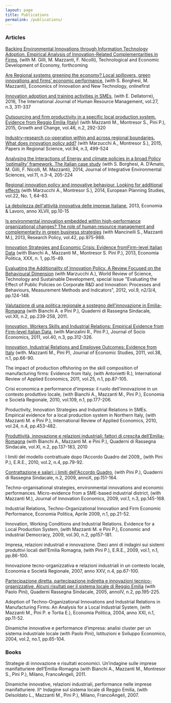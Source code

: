```yaml
---
layout: page
title: Publications
permalink: /publications/
---
```


### Articles

[Backing Environmental Innovations through Information Technology Adoption. Empirical Analysis of Innovation-Related Complementarities in Firms](http://www.tandfonline.com/doi/abs/10.3846/20294913.2015.1124151), (with M. Gilli, M. Mazzanti, F. Nicolli), Technological and Economic Development of Economy, forthcoming


[Are Regional systems greening the economy? Local spillovers, green innovations and firms’ economic performance](http://www.tandfonline.com/doi/full/10.1080/10438599.2015.1127557), (with S. Borghesi, M. Mazzanti), Economics of Innovation and New Technology, onlinefirst


[Innovation adoption and training activities in SMEs](http://www.tandfonline.com/doi/full/10.1080/09585192.2015.1042901), (with E. Dellatorre), 2016, The International Journal of Human Resource Management, vol.27, n.3, 311-337


[Outsourcing and firm productivity in a specific local production system. Evidence from Reggio Emilia (Italy)](http://onlinelibrary.wiley.com/doi/10.1111/grow.12070/abstract) (with Mazzanti M., Montresor S., Pini P.), 2015, Growth and Change, vol.46, n.2, 292-320

	
[Industry–research co-operation within and across regional boundaries. What does innovation policy add?](http://onlinelibrary.wiley.com/doi/10.1111/pirs.12079/abstract) (with Marzucchi A., Montresor S.), 2015, Papers in Regional Science, vol.94, n.3, 499-524


[Analysing the Interactions of Energy and climate policies in a broad Policy ‘optimality’ framework. The Italian case study](http://www.tandfonline.com/doi/full/10.1080/1943815X.2014.962549) (with S. Borghesi, A. D’Amato, M. Gilli, F. Nicolli, M. Mazzanti), 2014, Journal of Integrative Environmental Sciences, vol.11, n.3-4, 205-224

 
[Regional innovation policy and innovative behaviour. Looking for additional effects](http://www.tandfonline.com/doi/abs/10.1080/09654313.2012.722977) (with Marzucchi A., Montresor S.), 2014, European Planning Studies, vol.22, No. 1, 64–83. 


[La debolezza dell'attività innovativa delle imprese Italiane](https://www.rivisteweb.it/doi/10.7384/75672), 2013, Economia & Lavoro, anno XLVII, pp.10-15

[Is environmental innovation embedded within high-performance organizational changes? The role of human resource management and complementarity in green business strategies](http://www.sciencedirect.com/science/article/pii/S0048733313000036) (with Mancinelli S., Mazzanti M.), 2013, Research Policy, vol.42, pp.975-988.


[Innovation Strategies and Economic Crisis: Evidence fromFirm-level Italian Data](https://www.rivisteweb.it/doi/10.1428/73099) (with Bianchi A., Mazzanti M., Montresor S.  Pini P.), 2013, Economia Politica, XXX, n. 1, pp.15-49.


[Evaluating the Additionality of Innovation Policy. A Review Focused on the Behavioural Dimension](http://www.inderscienceonline.com/doi/abs/10.1504/WRSTSD.2012.047685?journalCode=wrstsd) (with Marzucchi A.), World Review of Science, Technology and Sustainable Development, special issue "Evaluating the Effect of Public Policies on Corporate R&D and Innovation: Processes and Behaviours, Measurement Methods and Indicators", 2012, vol.9, n2/3/4, pp.124-148. 

[Valutazione di una politica regionale a sostegno dell’innovazione in Emilia-Romagna](http://www.ediesseonline.it/riviste/qrs/autori/davide-antonioli) (with Bianchi A. e Pini P.), Quaderni di Rassegna Sindacale, vol.XII, n.2, pp.239-258, 2011. 

[Innovation, Workers Skills and Industrial Relations: Empirical Evidence from Firm-level Italian Data](http://www.sciencedirect.com/science/article/pii/S1053535711000023), (with Manzalini R., Pini P.), Journal of Socio Economics, 2011, vol.40, n.3, pp.312-326. 


[Innovation, Industrial Relations and Employee Outcomes: Evidence from Italy](http://www.emeraldinsight.com/doi/abs/10.1108/01443581111096150?journalCode=jes) (with. Mazzanti M., Pini P),  Journal of Economic Studies, 2011, vol.38, n.1, pp.66-90. 

The impact of production offshoring on the skill composition of manufacturing firms: Evidence from Italy, (with Antonietti R.), International Review of Applied Economics, 2011, vol.25, n.1, pp.87-105. 

Crisi economica e performance d’impresa: il ruolo dell’innovazione in un contesto produttivo locale, (with Bianchi A., Mazzanti M., Pini P.), Economia e Società Regionale, 2010, vol.109, n.1, pp.177-206.

Productivity, Innovation Strategies and Industrial Relations in SMEs. Empirical evidence for a local production system in Northern Italy, (with Mazzanti M. e Pini P.), International Review of Applied Economics, 2010, vol.24, n.4, pp.453-482.

[Produttività, innovazione e relazioni industriali: fattori di crescita dell’Emilia-Romagna](http://www.ediesseonline.it/riviste/qrs/autori/davide-antonioli) (with Bianchi A., Mazzanti M. e Pini P.), Quaderni di Rassegna Sindacale, vol.XI, n.2, pp.137-183, 2010

I limiti del modello contrattuale dopo l’Accordo Quadro del 2009,, (with Pini P.), E.R.E., 2010, vol.2, n.4, pp.79-92. 

[Contrattazione e salari: i limiti dell'Accordo Quadro](http://www.ediesseonline.it/riviste/qrs/autori/davide-antonioli), (with Pini P.), Quaderni di Rassegna Sindacale, n.2, 2009, annoX, pp.151-164.

Techno-organisational strategies, environmental innovations and economic performances. Micro-evidence from a SME-based industrial district, (with Mazzanti M.), Journal of Innovation Economics, 2009, vol.1, n.3, pp.145-168.

Industrial Relations, Techno-Organizational Innovation and Firm Economic Performance, Economia Politica, Aprile 2009, n.1, pp.21-52.


Innovation, Working Conditions and Industrial Relations. Evidence for a Local Production System, (with Mazzanti M. e Pini P.), Economic and industrial Democracy, 2009, vol.30, n.2, pp157-181.
	

Impresa, relazioni industriali e innovazione. Dieci anni di indagini sui sistemi produttivi locali dell’Emilia Romagna, (with Pini P.), E.R.E., 2009, vol.1, n.1, pp.86-100.

Innovazione tecno-organizzativa e relazioni industriali in un contesto locale, Economia e Società Regionale, 2007, anno XXV, n.4, pp.67-100.

[Partecipazione diretta, partecipazione indiretta e innovazioni tecnico-organizzative. Alcuni risultati per il sistema locale di Reggio Emilia](http://www.ediesseonline.it/riviste/qrs/autori/davide-antonioli) (with Paolo Pini), Quaderni Rassegna Sindacale, 2005, annoIV, n.2, pp.195-225.

Adoption of Techno-Organizational Innovations and Industrial Relations in Manufacturing Firms: An Analysis for a Local Industrial System, (with Mazzanti M., Pini P. e Tortia E.), Economia Politica, 2004, anno XXI, n.1, pp.11-52.

Dinamiche innovative e performance d’impresa: analisi cluster per un sistema industriale locale (with Paolo Pini), Istituzioni e Sviluppo Economico, 2004, vol.2, no.1, pp.65-104.

### Books

Strategie di innovazione e risultati economici. Un’indagine sulle imprese manifatturiere dell’Emilia-Romagna (with Bianchi A., Mazzanti M., Montresor S., Pini P.), Milano, FrancoAngeli, 2011.

Dinamiche innovative, relazioni industriali, performance nelle imprese manifatturiere. II^ Indagine sul sistema locale di Reggio Emilia, (with Delsoldato L., Mazzanti M., Pini P.), Milano, FrancoAngeli, 2007.
